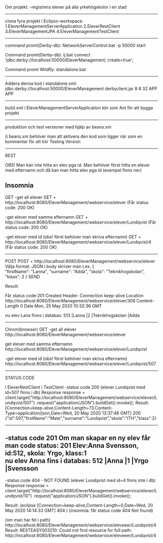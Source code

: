 Om projekt:
-registrera elever på alla yrkehögskolor i en stad
__________________________________________________________________
clona fyra projekt i Eclipso-workspace:
1.EleverManagementServerApplication
2.EleverRestClient
3.EleverManagementJPA
4.EleverManagementTestClient


_____________________________________________________________________

command promt(Derby-db):
NetworkServerControl.bat -p 50000 start

Command promt(Derby-db):
 ij.bat 
connect 'jdbc:derby://localhost:50000/EleverManagement; create=true';

Command promt Wildfly: 
standalone.bat
______________________________________________________________________
Addera denna kod i standalone.xml:
 <datasource jndi-name="java:/EleverDatabase" pool-name="EleverDatabase" enabled="true" use-java-context="true">
                    <connection-url>jdbc:derby://localhost:50000/EleverManagement</connection-url>
                    <driver>derbyclient.jar</driver>
                    <pool>
                        <min-pool-size>8</min-pool-size>
                        <initial-pool-size>8</initial-pool-size>
                        <max-pool-size>32</max-pool-size>
                    </pool>
                    <security>
                        <user-name>APP</user-name>
                        <password>APP</password>
                    </security>
                </datasource>
_______________________________________________________________________________________________


build.xml i EleverManagementServerApplication kör som Ant för att bygga projekt

____________________________________________________________________________________________
produktion och test versioner med hjälp av  beans.xm

(i beans.xm behöver man att aktivera den kod som ligger när som en kommentar för att kör Testing Version
 <!-- gör koden som kommentar för att programmet köra default version dvs Production Verison
     <alternatives>
	<class>com.yrgo.dataaccess.EleverDataAccessTestingVersion</class>
	</alternatives>
	-->

___________________________________________________________________________________________


REST


OBS! Man kan inte hitta en elev pga id. 
Man behöver först hitta en elever med efternamn och då kan man hitta elev pga id
(exempel finns ner)



Insomnia
---------------------------------------------------------------------------------
GET
-get all elever
GET + http://localhost:8080/EleverManagement/webservice/elever
(Får status code: 200 OK)


-get elever med samma efternamn
GET + http://localhost:8080/EleverManagement/webservice/elever/Lundqvist
(Får status code: 200 OK)

-get elever med id (obs! först behöver man skriva efternamn)
GET + http://localhost:8080/EleverManagement/webservice/elever/Lundqvist/4
(Får status code: 200 OK)

---------------------------------------------------------------------------------

POST
POST + http://localhost:8080/EleverManagement/webservice/elever    
Välja format: JSON
i body skriver man t.ex.
{    
    "firstName": "Lanna",
    "surname": "Adda",
    "skola": "Teknikhogskolan",
    "klass": 2
  }
SEND

Result:

Får status code:201 Created
Header:
Connection	keep-alive
Location	http://localhost:8080/EleverManagement/webservice/elever/308
Content-Length	0
Date	Mon, 25 May 2020 10:32:36 GMT

nu elev Lana finns i databas:	513        |Lanna        |2          |Teknikhogskolan     |Adda


----------------------------------------------------------------------------------------------

Chrom(browser)
GET
-get all elever
http://localhost:8080/EleverManagement/webservice/elever

get elever med samma efternamn
http://localhost:8080/EleverManagement/webservice/elever/Lundqvist

-get elever med id (obs! först behöver man skriva efternamn)
http://localhost:8080/EleverManagement/webservice/elever/Lundqvist/507

__________________________________________________________________________________________________


STATUS CODE

I EleverRestClient i TestClient
-status code 200
(elever Lundqvist med id=507 finns i db)
Response response = client.target("http://localhost:8080/EleverManagement/webservice/elever/Lundqvist/507")
				.request("application/JSON").buildGet().invoke();
Result:
[Connection=keep-alive,Content-Length=73,Content-Type=application/json,Date=Wed, 20 May 2020 13:37:48 GMT]
200
{"id":507,"firstName":"Mate","surname":"Lundqvist","skola":"ITH","klass":2}


-------------------------------------------------------------------------------------------------------------------
-status code 201
Om man skapar en ny elev får man code status: 201
Elev:Anna Svensson, id:512, skola: Yrgo,  klass:1	
nu elev Anna fins i databas: 512  |Anna       |1          |Yrgo   |Svensson
--------------------------------------------------------------------------------------------------------------------

-status code 404 - NOT FOUND
(elever Lundqvist med id=4 finns inte i db)
Response response = client.target("http://localhost:8080/EleverManagement/webservice/elever/Lundqvist/10")
				.request("application/JSON").buildGet().invoke();

Result:
(eclipse
[Connection=keep-alive,Content-Length=0,Date=Wed, 20 May 2020 14:14:33 GMT]
404
)
(insomnia: får status code 404 Not found)


(om man har fel i path)
http://localhost:8080/EleverManagement/webservice/eleveeer/Lundqvist/4
Result:
RESTEASY003210: Could not find resource for full path: http://localhost:8080/EleverManagement/webservice/eleveeer/Lundqvist/4











